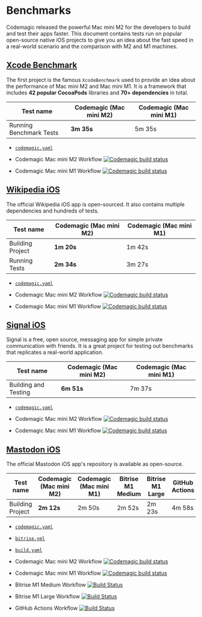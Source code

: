 # Benchmarks

Codemagic released the powerful Mac mini M2 for the developers to build and test their apps faster. This document contains tests run on popular open-source native iOS projects to give you an idea about the fast speed in a real-world scenario and the comparison with M2 and M1 machines.

## [Xcode Benchmark](https://github.com/nevercode-rudrank/Benchmarks/tree/benchmark)

The first project is the famous `XcodeBenchmark` used to provide an idea about the performance of Mac mini M2 and Mac mini M1. It is a framework that includes **42 popular CocoaPods** libraries and **70+ dependencies** in total.

**Test name** | **Codemagic (Mac mini M2)** | **Codemagic (Mac mini M1)**
--- | --- | ---
Running Benchmark Tests | **3m 35s** | 5m 35s

- [`codemagic.yaml`](https://github.com/nevercode-rudrank/Benchmarks/blob/benchmark/codemagic.yaml)

- Codemagic Mac mini M2 Workflow  [![Codemagic build status](https://api.codemagic.io/apps/6269b3cc6248df946a077233/ios-m2-mac-mini-workflow/status_badge.svg)](https://codemagic.io/app/6269b3cc6248df946a077233/build/643fb4210684b3b2706ae810) 
- Codemagic Mac mini M1 Workflow  [![Codemagic build status](https://api.codemagic.io/apps/6269b3cc6248df946a077233/ios-m1-mac-mini-workflow/status_badge.svg)](https://codemagic.io/app/6269b3cc6248df946a077233/build/643fb41cb7c6fae51e9d3a12) 

## [Wikipedia iOS](https://github.com/nevercode-rudrank/wikipedia-ios)

The official Wikipedia iOS app is open-sourced. It also contains multiple dependencies and hundreds of tests.

**Test name** | **Codemagic (Mac mini M2)** | **Codemagic (Mac mini M1)**
--- | --- | ---
Building Project | **1m 20s** | 1m 42s
Running Tests | **2m 34s** | 3m 27s

- [`codemagic.yaml`](https://github.com/nevercode-rudrank/wikipedia-ios/blob/main/codemagic.yaml)

- Codemagic Mac mini M2 Workflow [![Codemagic build status](https://api.codemagic.io/apps/6267c85aeb4a9a0e7b7eba1b/wikipedia-m2-mini/status_badge.svg)](https://codemagic.io/app/6267c85aeb4a9a0e7b7eba1b/build/643fa4ada6c16df739a8e5c8)
- Codemagic Mac mini M1 Workflow [![Codemagic build status](https://api.codemagic.io/apps/6267c85aeb4a9a0e7b7eba1b/wikipedia-m1-mini/status_badge.svg)](https://codemagic.io/app/6267c85aeb4a9a0e7b7eba1b/build/643fa4ada6c16df739a8e5c7)

## [Signal iOS](https://github.com/nevercode-rudrank/Signal-iOS)

Signal is a free, open source, messaging app for simple private communication with friends. It is a great project for testing out benchmarks that replicates a real-world application.

**Test name** | **Codemagic (Mac mini M2)** | **Codemagic (Mac mini M1)**
--- | --- | ---
Building and Testing | **6m 51s** | 7m 37s

- [`codemagic.yaml`](https://github.com/nevercode-rudrank/Signal-iOS/blob/main/codemagic.yaml)

- Codemagic Mac mini M2 Workflow [![Codemagic build status](https://api.codemagic.io/apps/626e67f46248df64e0b79f91/ios-m2-mac-mini-workflow/status_badge.svg)](https://codemagic.io/app/626e67f46248df64e0b79f91/build/643fb05d4d88a8c286334f33)
- Codemagic Mac mini M1 Workflow [![Codemagic build status](https://api.codemagic.io/apps/626e67f46248df64e0b79f91/ios-m1-mac-mini-workflow/status_badge.svg)](https://codemagic.io/app/626e67f46248df64e0b79f91/build/643fb0598854fcfe834a8b75)

## [Mastodon iOS](https://github.com/nevercode-rudrank/mastodon-ios)

The official Mastodon iOS app's repository is available as open-source.

**Test name** | **Codemagic (Mac mini M2)** | **Codemagic (Mac mini M1)** | Bitrise M1 Medium | Bitrise M1 Large | GitHub Actions 
--- | --- | --- | --- | --- | ---
Building Project | **2m 12s** | 2m 50s | 2m 52s | 2m 23s | 4m 58s

- [`codemagic.yaml`](https://github.com/nevercode-rudrank/mastodon-ios/blob/develop/codemagic.yaml)
- [`bitrise.yml`](https://github.com/nevercode-rudrank/mastodon-ios/blob/develop/bitrise.yml)
- [`build.yaml`](https://github.com/nevercode-rudrank/mastodon-ios/blob/develop/.github/workflows/build.yml)

- Codemagic Mac mini M2 Workflow [![Codemagic build status](https://api.codemagic.io/apps/63a21b433246c3f84a9da7d4/mastodon-ios-m2/status_badge.svg)](https://codemagic.io/app/63a21b433246c3f84a9da7d4/build/643faf0fc112ac5cd5e19fb8)
- Codemagic Mac mini M1 Workflow [![Codemagic build status](https://api.codemagic.io/apps/63a21b433246c3f84a9da7d4/mastodon-ios-m1/status_badge.svg)](https://codemagic.io/app/63a21b433246c3f84a9da7d4/build/643faf0fc112ac5cd5e19fb6)
- Bitrise M1 Medium Workflow [![Build Status](https://app.bitrise.io/app/20f9f8b6-adf4-434b-a700-039980a5b5da/status.svg?token=ZDJViEYJT_bmDfhqbskqng&branch=master)](https://app.bitrise.io/build/fe09816a-fbfb-4a52-af39-fcc502606d1a)
- Bitrise M1 Large Workflow [![Build Status](https://app.bitrise.io/app/20f9f8b6-adf4-434b-a700-039980a5b5da/status.svg?token=ZDJViEYJT_bmDfhqbskqng&branch=master)](https://app.bitrise.io/build/fa7e62a8-d9d9-4ad6-a0ef-0126fffddf0f)
- GitHub Actions Workflow [![Build Status](https://github.com/nevercode-rudrank/mastodon-ios/actions/workflows/build.yml/badge.svg)](https://github.com/nevercode-rudrank/mastodon-ios/actions/runs/4796587895)
